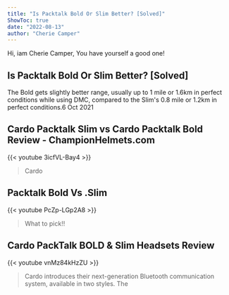 ```yaml
---
title: "Is Packtalk Bold Or Slim Better? [Solved]"
ShowToc: true 
date: "2022-08-13"
author: "Cherie Camper" 
---
```


Hi, iam Cherie Camper, You have yourself a good one!
## Is Packtalk Bold Or Slim Better? [Solved]
The Bold gets slightly better range, usually up to 1 mile or 1.6km in perfect conditions while using DMC, compared to the Slim's 0.8 mile or 1.2km in perfect conditions.6 Oct 2021

## Cardo Packtalk Slim vs Cardo Packtalk Bold Review - ChampionHelmets.com
{{< youtube 3icfVL-Bay4 >}}
>Cardo 

## Packtalk Bold Vs .Slim
{{< youtube PcZp-LGp2A8 >}}
>What to pick!!

## Cardo PackTalk BOLD & Slim Headsets Review
{{< youtube vnMz84kHzZU >}}
>Cardo introduces their next-generation Bluetooth communication system, available in two styles. The 

